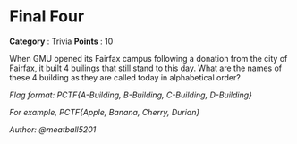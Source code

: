 # Final Four

**Category** : Trivia
**Points** : 10

When GMU opened its Fairfax campus following a donation from the city of Fairfax, it built 4 builings that still stand to this day. What are the names of these 4 building as they are called today in alphabetical order? 

*Flag format: PCTF{A-Building, B-Building, C-Building, D-Building}*

*For example, PCTF{Apple, Banana, Cherry, Durian}*

*Author: @meatball5201*



